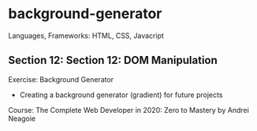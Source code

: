 # background-generator
Languages, Frameworks: HTML, CSS, Javacript 

## Section 12: Section 12: DOM Manipulation   
Exercise: Background Generator  
- Creating a background generator (gradient) for future projects  

Course: The Complete Web Developer in 2020: Zero to Mastery by Andrei Neagoie  
